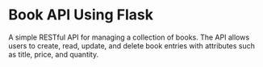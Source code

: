 # Book API Using Flask

A simple RESTful API for managing a collection of books. The API allows users to create, read, update, and delete book entries with attributes such as title, price, and quantity. 
